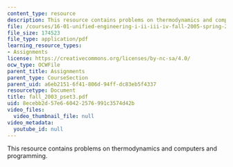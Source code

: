 ```yaml
---
content_type: resource
description: This resource contains problems on thermodynamics and computers and programming.
file: /courses/16-01-unified-engineering-i-ii-iii-iv-fall-2005-spring-2006/8ecebb2d57e660422576991c3574d42b_fall_2003_pset3.pdf
file_size: 174523
file_type: application/pdf
learning_resource_types:
- Assignments
license: https://creativecommons.org/licenses/by-nc-sa/4.0/
ocw_type: OCWFile
parent_title: Assignments
parent_type: CourseSection
parent_uid: a6eb2151-6f41-806d-94ff-dc83eb5f4337
resourcetype: Document
title: fall_2003_pset3.pdf
uid: 8ecebb2d-57e6-6042-2576-991c3574d42b
video_files:
  video_thumbnail_file: null
video_metadata:
  youtube_id: null
---
```

This resource contains problems on thermodynamics and computers and programming.
